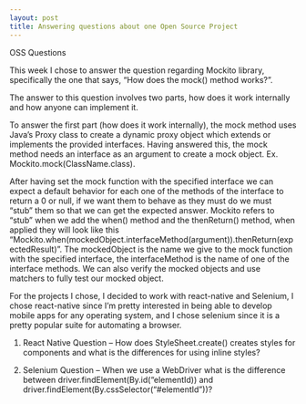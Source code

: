 ```yaml
---
layout: post
title: Answering questions about one Open Source Project
--- 
```



OSS Questions 

This week I chose to answer the question regarding Mockito library, specifically the one that says, “How does the mock() method works?”. 
 
The answer to this question involves two parts, how does it work internally and how anyone can implement it.  
 
To answer the first part (how does it work internally), the mock method uses Java’s Proxy class to create a dynamic proxy object which extends or implements the provided interfaces. Having answered this, the mock method needs an interface as an argument to create a mock object. Ex. Mockito.mock(ClassName.class). 

After having set the mock function with the specified interface we can expect a default behavior for each one of the methods of the interface to return a 0 or null, if we want them to behave as they must do we must “stub” them so that we can get the expected answer. Mockito refers to “stub” when we add the when() method and the thenReturn() method, when applied they will look like this “Mockito.when(mockedObject.interfaceMethod(argument)).thenReturn(expectedResult)”. The mockedObject is the name we give to the mock function with the specified interface, the interfaceMethod is the name of one of the interface methods. We can also verify the mocked objects and use matchers to fully test our mocked object. 
 
For the projects I chose, I decided to work with react-native and Selenium, I chose react-native since I’m pretty interested in being able to develop mobile apps for any operating system, and I chose selenium since it is a pretty popular suite for automating a browser. 
 
1. React Native Question – How does StyleSheet.create() creates styles for components and what is the differences for using inline styles?  
 
2. Selenium Question – When we use a WebDriver what is the difference between driver.findElement(By.id(“elementId)) and driver.findElement(By.cssSelector(“#elementId”))? 

